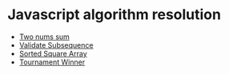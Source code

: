 # Javascript algorithm resolution 




- [Two nums sum](https://github.com/eltoncampos1/-Algorithms-questions/tree/main/two-nums-sum)
- [Validate Subsequence](https://github.com/eltoncampos1/-Algorithms-questions/tree/main/validate-subsequence)
- [Sorted Square Array](https://github.com/eltoncampos1/-Algorithms-questions/tree/main/sorted-square-array)
- [Tournament Winner](https://github.com/eltoncampos1/-Algorithms-questions/tree/main/tournament-winner)